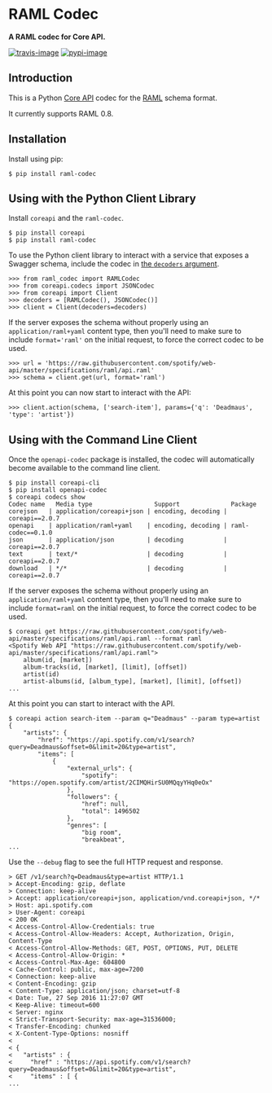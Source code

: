 # RAML Codec

**A RAML codec for Core API.**

[![travis-image]][travis]
[![pypi-image]][pypi]

## Introduction

This is a Python [Core API][coreapi] codec for the [RAML][raml] schema format.

It currently supports RAML 0.8.

## Installation

Install using pip:

    $ pip install raml-codec

## Using with the Python Client Library

Install `coreapi` and the `raml-codec`.

    $ pip install coreapi
    $ pip install raml-codec

To use the Python client library to interact with a service that exposes a Swagger schema,
include the codec in [the `decoders` argument][decoders].

    >>> from raml_codec import RAMLCodec
    >>> from coreapi.codecs import JSONCodec
    >>> from coreapi import Client
    >>> decoders = [RAMLCodec(), JSONCodec()]
    >>> client = Client(decoders=decoders)

If the server exposes the schema without properly using an `application/raml+yaml` content type, then you'll need to make sure to include `format='raml'` on the initial request,
to force the correct codec to be used.

    >>> url = 'https://raw.githubusercontent.com/spotify/web-api/master/specifications/raml/api.raml'
    >>> schema = client.get(url, format='raml')

At this point you can now start to interact with the API:

    >>> client.action(schema, ['search-item'], params={'q': 'Deadmaus', 'type': 'artist'})

## Using with the Command Line Client

Once the `openapi-codec` package is installed, the codec will automatically become available to the command line client.

    $ pip install coreapi-cli
    $ pip install openapi-codec
    $ coreapi codecs show
    Codec name   Media type                 Support              Package
    corejson   | application/coreapi+json | encoding, decoding | coreapi==2.0.7
    openapi    | application/raml+yaml    | encoding, decoding | raml-codec==0.1.0
    json       | application/json         | decoding           | coreapi==2.0.7
    text       | text/*                   | decoding           | coreapi==2.0.7
    download   | */*                      | decoding           | coreapi==2.0.7

If the server exposes the schema without properly using an `application/raml+yaml` content type, then you'll need to make sure to include `format=raml` on the initial request, to force the correct codec to be used.

    $ coreapi get https://raw.githubusercontent.com/spotify/web-api/master/specifications/raml/api.raml --format raml
    <Spotify Web API "https://raw.githubusercontent.com/spotify/web-api/master/specifications/raml/api.raml">
        album(id, [market])
        album-tracks(id, [market], [limit], [offset])
        artist(id)
        artist-albums(id, [album_type], [market], [limit], [offset])
    ...

At this point you can start to interact with the API.

    $ coreapi action search-item --param q="Deadmaus" --param type=artist
    {
        "artists": {
            "href": "https://api.spotify.com/v1/search?query=Deadmaus&offset=0&limit=20&type=artist",
            "items": [
                {
                    "external_urls": {
                        "spotify": "https://open.spotify.com/artist/2CIMQHirSU0MQqyYHq0eOx"
                    },
                    "followers": {
                        "href": null,
                        "total": 1496502
                    },
                    "genres": [
                        "big room",
                        "breakbeat",
    ...

Use the `--debug` flag to see the full HTTP request and response.

    > GET /v1/search?q=Deadmaus&type=artist HTTP/1.1
    > Accept-Encoding: gzip, deflate
    > Connection: keep-alive
    > Accept: application/coreapi+json, application/vnd.coreapi+json, */*
    > Host: api.spotify.com
    > User-Agent: coreapi
    < 200 OK
    < Access-Control-Allow-Credentials: true
    < Access-Control-Allow-Headers: Accept, Authorization, Origin, Content-Type
    < Access-Control-Allow-Methods: GET, POST, OPTIONS, PUT, DELETE
    < Access-Control-Allow-Origin: *
    < Access-Control-Max-Age: 604800
    < Cache-Control: public, max-age=7200
    < Connection: keep-alive
    < Content-Encoding: gzip
    < Content-Type: application/json; charset=utf-8
    < Date: Tue, 27 Sep 2016 11:27:07 GMT
    < Keep-Alive: timeout=600
    < Server: nginx
    < Strict-Transport-Security: max-age=31536000;
    < Transfer-Encoding: chunked
    < X-Content-Type-Options: nosniff
    <
    < {
    <   "artists" : {
    <     "href" : "https://api.spotify.com/v1/search?query=Deadmaus&offset=0&limit=20&type=artist",
    <     "items" : [ {
    ...


[travis-image]: https://secure.travis-ci.org/core-api/raml-codec.svg?branch=master
[travis]: http://travis-ci.org/core-api/raml-codec?branch=master
[pypi-image]: https://img.shields.io/pypi/v/raml-codec.svg
[pypi]: https://pypi.python.org/pypi/raml-codec

[coreapi]: http://www.coreapi.org/
[raml]: http://raml.org/
[decoders]: http://core-api.github.io/python-client/api-guide/client/#instantiating-a-client
